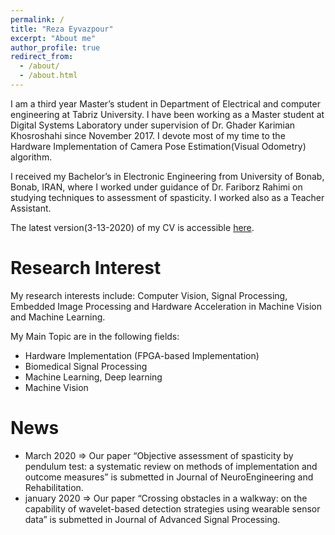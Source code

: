 ```yaml
---
permalink: /
title: "Reza Eyvazpour"
excerpt: "About me"
author_profile: true
redirect_from: 
  - /about/
  - /about.html
---
```




I am a third year Master’s student in Department of Electrical and computer engineering at Tabriz University. I have been working as a Master student at Digital Systems Laboratory under supervision of Dr. Ghader Karimian Khosroshahi since November 2017. I devote most of my time to the Hardware Implementation of Camera Pose Estimation(Visual Odometry) algorithm.

I received my Bachelor’s in Electronic Engineering from University of Bonab, Bonab, IRAN, where I worked under guidance of Dr. Fariborz Rahimi on studying techniques to assessment of spasticity. I worked also as a Teacher Assistant.

The latest version(3-13-2020) of my CV is accessible [here](http://RezaEyvazpour.github.io/files/cv.pdf).
# Research Interest   
My research interests include: Computer Vision, Signal Processing, Embedded Image Processing and Hardware Acceleration in Machine Vision and Machine Learning.

My Main Topic are in the following fields:
* Hardware Implementation (FPGA-based Implementation) 
* Biomedical Signal Processing 
* Machine Learning, Deep learning  
* Machine Vision

# News  
* March 2020 => Our paper “Objective assessment of spasticity by pendulum test: a systematic review on methods of implementation
and outcome measures” is submetted  in Journal of NeuroEngineering and Rehabilitation.
* january 2020 => Our paper “Crossing obstacles in a walkway: on the capability of wavelet-based detection strategies using wearable
sensor data” is submetted  in Journal of Advanced Signal Processing. 
  
  
